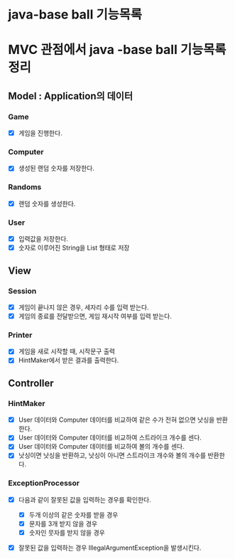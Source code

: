 # java-base ball 기능목록

# MVC 관점에서 java -base ball 기능목록 정리
## Model : Application의 데이터
### Game
- [x] 게임을 진행한다.
### Computer
- [x] 생성된 랜덤 숫자를 저장한다.
### Randoms
- [x] 랜덤 숫자를 생성한다.
### User
- [x] 입력값을 저장한다.
- [x] 숫자로 이루어진 String을 List 형태로 저장

## View
### Session
- [x] 게임이 끝나지 않은 경우, 세자리 수를 입력 받는다.
- [x] 게임의 종료를 전달받으면, 게임 재시작 여부를 입력 받는다.
### Printer
- [x] 게임을 새로 시작할 때, 시작문구 출력
- [x] HintMaker에서 받은 결과를 출력한다.
## Controller
### HintMaker
- [x] User 데이터와 Computer 데이터를 비교하여 같은 수가 전혀 없으면 낫싱을 반환한다.
- [x] User 데이터와 Computer 데이터를 비교하여 스트라이크 개수를 센다.
- [x] User 데이터와 Computer 데이터를 비교하여 볼의 개수를 센다.
- [x] 낫싱이면 낫싱을 반환하고, 낫싱이 아니면 스트라이크 개수와 볼의 개수를 반환한다.

### ExceptionProcessor
- [x] 다음과 같이 잘못된 값을 입력하는 경우를 확인한다. 
  - [x] 두개 이상의 같은 숫자를 받을 경우
  - [x] 문자를 3개 받지 않을 경우
  - [x] 숫자인 뭇자를 받지 않을 경우
- [x] 잘못된 값을 입력하는 경우  IllegalArgumentException을 발생시킨다.

